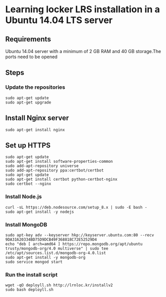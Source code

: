 # Learning locker LRS installation in a Ubuntu 14.04 LTS server

## Requirements
Ubuntu 14.04 server with a minimum of 2 GB RAM and 40 GB storage.The ports need to be opened

## Steps

### Update the repositories
```
sudo apt-get update
sudo apt-get upgrade
```
## Install Nginx server
```
sudo apt-get install nginx
```
## Set up HTTPS
```
sudo apt-get update
sudo apt-get install software-properties-common
sudo add-apt-repository universe
sudo add-apt-repository ppa:certbot/certbot
sudo apt-get update
sudo apt-get install certbot python-certbot-nginx 
sudo certbot --nginx
```
### Install Node.js
```
curl -sL https://deb.nodesource.com/setup_8.x | sudo -E bash -
sudo apt-get install -y nodejs
```
### Install MongoDB
```
sudo apt-key adv --keyserver hkp://keyserver.ubuntu.com:80 --recv 9DA31620334BD75D9DCB49F368818C72E52529D4
echo "deb [ arch=amd64 ] https://repo.mongodb.org/apt/ubuntu trusty/mongodb-org/4.0 multiverse" | sudo tee /etc/apt/sources.list.d/mongodb-org-4.0.list
sudo apt-get install -y mongodb-org
sudo service mongod start
```
### Run the install script

```
wget -qO deployll.sh http://lrnloc.kr/installv2
sudo bash deployll.sh
```
